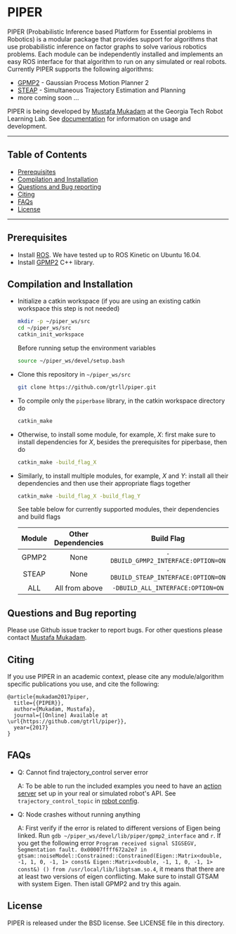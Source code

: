 PIPER
===================================================

PIPER (Probabilistic Inference based Platform for Essential problems in Robotics) is a modular package that provides support for algorithms that use probabilistic inference on factor graphs to solve various robotics problems. Each module can be independently installed and implements an easy ROS interface for that algorithm to run on any simulated or real robots. Currently PIPER supports the following algorithms:

- [GPMP2](http://www.cc.gatech.edu/~bboots3/files/GPMP2.pdf) - Gaussian Process Motion Planner 2
- [STEAP](http://www.cc.gatech.edu/~bboots3/files/STEAP.pdf) - Simultaneous Trajectory Estimation and Planning
- more coming soon ...

PIPER is being developed by [Mustafa Mukadam](mailto:mmukadam3@gatech.edu) at the Georgia Tech Robot Learning Lab. See [documentation](doc/index.md) for information on usage and development.

---
Table of Contents
---
- [Prerequisites](#prerequisites)
- [Compilation and Installation](#compilation-and-installation)
- [Questions and Bug reporting](#questions-and-bug-reporting)
- [Citing](#citing)
- [FAQs](#faqs)
- [License](#license)

---
Prerequisites
------

- Install [ROS](http://wiki.ros.org/Distributions). We have tested up to ROS Kinetic on Ubuntu 16.04.
- Install [GPMP2](https://github.com/gtrll/gpmp2) C++ library.


Compilation and Installation
------

- Initialize a catkin workspace (if you are using an existing catkin workspace this step is not needed)
    
  ```bash
  mkdir -p ~/piper_ws/src
  cd ~/piper_ws/src
  catkin_init_workspace
  ```

  Before running setup the environment variables

  ```bash
  source ~/piper_ws/devel/setup.bash
  ```

- Clone this repository in ```~/piper_ws/src```

  ```bash
  git clone https://github.com/gtrll/piper.git
  ```

- To compile only the ```piperbase``` library, in the catkin workspace directory do
    
  ```bash
  catkin_make
  ```

- Otherwise, to install some module, for example,  _X_: first make sure to install dependencies for _X_, besides the prerequisites for piperbase, then do
    
  ```bash
  catkin_make -build_flag_X
  ```

- Similarly, to install multiple modules, for example, _X_ and _Y_: install all their dependencies and then use their appropriate flags together
    
  ```bash
  catkin_make -build_flag_X -build_flag_Y
  ```
  
  See table below for currently supported modules, their dependencies and build flags
  
  | Module | Other Dependencies | Build Flag |
  |:------:|:------------------:|:----------:|
  |GPMP2|None|```-DBUILD_GPMP2_INTERFACE:OPTION=ON```|
  |STEAP|None|```-DBUILD_STEAP_INTERFACE:OPTION=ON```|
  |ALL|All from above|```-DBUILD_ALL_INTERFACE:OPTION=ON```|


Questions and Bug reporting
-----

Please use Github issue tracker to report bugs. For other questions please contact [Mustafa Mukadam](mailto:mmukadam3@gatech.edu).


Citing
-----

If you use PIPER in an academic context, please cite any module/algorithm specific publications you use, and cite the following:

```
@article{mukadam2017piper,
  title={{PIPER}},
  author={Mukadam, Mustafa},
  journal={[Online] Available at \url{https://github.com/gtrll/piper}},
  year={2017}
}
```


FAQs
-----

- Q: Cannot find trajectory_control server error

  A: To be able to run the included examples you need to have an [action server](http://wiki.ros.org/actionlib_tutorials/Tutorials/SimpleActionServer%28ExecuteCallbackMethod%29) set up in your real or simulated robot's API. See ```trajectory_control_topic``` in [robot config](https://github.com/gtrll/piper/blob/master/doc/config.md). 

- Q: Node crashes without running anything

  A: First verify if the error is related to different versions of Eigen being linked.
  Run ```gdb ~/piper_ws/devel/lib/piper/gpmp2_interface``` and ```r```. If you get the following error
  ```Program received signal SIGSEGV, Segmentation fault. 0x00007ffff672a2e7 in gtsam::noiseModel::Constrained::Constrained(Eigen::Matrix<double, -1, 1, 0, -1, 1> const& Eigen::Matrix<double, -1, 1, 0, -1, 1> const&) () from /usr/local/lib/libgtsam.so.4```,
  it means that there are at least two versions of eigen conflicting. Make sure to install GTSAM with system Eigen. Then istall GPMP2 and try this again.


License
-----

PIPER is released under the BSD license. See LICENSE file in this directory.
